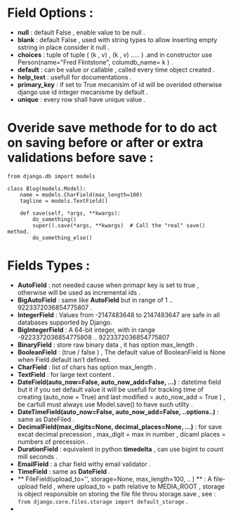# Field Options : 
- **null** : default False , enable value to be null . 
- **blank** : default False , used with string types to allow inserting empty sstring in place consider it null . 
- **choices** : tuple of tuple ( (k , v) , (k , v) ..... ) .and in constructor use Person(name="Fred Flintstone", columdb_name= k ) . 
- **default** : can be value or callable , called every time object created .
- **help_text** : usefull for documentations . 
- **primary_key** : if set to True mecanisim of id will be overided otherwise django use id integer mecanisme by default . 
- **unique** : every row shall have unique value .   


# Overide save methode for to do act on saving before or after or extra validations before save : 
```
from django.db import models

class Blog(models.Model):
    name = models.CharField(max_length=100)
    tagline = models.TextField()

    def save(self, *args, **kwargs):
        do_something()
        super().save(*args, **kwargs)  # Call the "real" save() method.
        do_something_else()
```

# Fields Types : 
- **AutoField** : not needed cause when primapr key is set to true , otherwise will be used as incremental ids . 
- **BigAutoField** : same like **AutoField** but in range of 1 .. 9223372036854775807 .
- **IntegerField** : Values from -2147483648 to 2147483647 are safe in all databases supported by Django.
- **BigIntegerField** : A 64-bit integer, with in range -9223372036854775808 .. 9223372036854775807
- **BinaryField** : store raw binary data , it has option max_length . 
- **BooleanField** : (true / false ) , The default value of BooleanField is None when Field.default isn’t defined.
- **CharField** : list of chars has option max_length . 
- **TextField** : for large text content . 
- **DateField(auto_now=False, auto_now_add=False, ...)** : datetime field but it if you set default value it will be usefull for tracking time of creating (auto_now = True) and last modified  = auto_now_add = True ) , be carfull must always use Model.save() to have such utilty  . 
- **DateTimeField(auto_now=False, auto_now_add=False, ..options..)**  : same as DateFiled . 
- **DecimalField(max_digits=None, decimal_places=None, ...)** : for save excat decimal precession , max_digit  = max in number , dicaml places  = numbers of precession . 
- **DurationField** : equivalent in python **timedelta** , can use bigint to count mill seconds . 
- **EmailField** : a char field withy email validator . 
- **TimeField** : same as **DateField** . 
- ** FileField(upload_to='', storage=None, max_length=100, .. ) ** : A file-upload field , where upload_to = path relative to MEDIA_ROOT , storage is object responsible on storing the file file throu storage.save , see : `from django.core.files.storage import default_storage` . 
-  










































